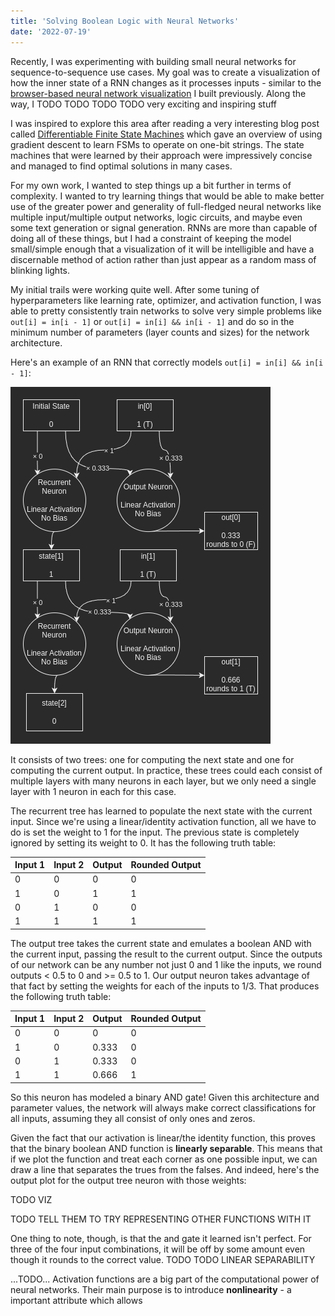 ```yaml
---
title: 'Solving Boolean Logic with Neural Networks'
date: '2022-07-19'
---
```


Recently, I was experimenting with building small neural networks for sequence-to-sequence use cases.  My goal was to create a visualization of how the inner state of a RNN changes as it processes inputs - similar to the [browser-based neural network visualization](https://cprimozic.net/blog/neural-network-experiments-and-visualizations/) I built previously.  Along the way, I TODO TODO TODO TODO very exciting and inspiring stuff

I was inspired to explore this area after reading a very interesting blog post called [Differentiable Finite State Machines](https://google-research.github.io/self-organising-systems/2022/diff-fsm/) which gave an overview of using gradient descent to learn FSMs to operate on one-bit strings.  The state machines that were learned by their approach were impressively concise and managed to find optimal solutions in many cases.

For my own work, I wanted to step things up a bit further in terms of complexity.  I wanted to try learning things that would be able to make better use of the greater power and generality of full-fledged neural networks like multiple input/multiple output networks, logic circuits, and maybe even some text generation or signal generation.  RNNs are more than capable of doing all of these things, but I had a constraint of keeping the model small/simple enough that a visualization of it will be intelligible and have a discernable method of action rather than just appear as a random mass of blinking lights.

My initial trails were working quite well.  After some tuning of hyperparameters like learning rate, optimizer, and activation function, I was able to pretty consistently train networks to solve very simple problems like `out[i] = in[i - 1]` or `out[i] = in[i] && in[i - 1]` and do so in the minimum number of parameters (layer counts and sizes) for the network architecture.

Here's an example of an RNN that correctly models `out[i] = in[i] && in[i - 1]`:

![A diagram showing the architecture of a recurrent neural network that models `out[i] = in[i] && in[i - 1]`.  The flow of data and the operations applied to values are indicated by arrows and signs.  It shows the weights, inputs, and outputs for two steps of a sequence.](./images/neural-networks-boolean-logic/very_basic_rnn.png)

It consists of two trees: one for computing the next state and one for computing the current output.  In practice, these trees could each consist of multiple layers with many neurons in each layer, but we only need a single layer with 1 neuron in each for this case.

The recurrent tree has learned to populate the next state with the current input.  Since we're using a linear/identity activation function, all we have to do is set the weight to 1 for the input.  The previous state is completely ignored by setting its weight to 0.  It has the following truth table:

| Input 1 | Input 2 | Output | Rounded Output |
|---------|---------|--------|----------------|
| 0       | 0       | 0      | 0              |
| 1       | 0       | 1      | 1              |
| 0       | 1       | 0      | 0              |
| 1       | 1       | 1      | 1              |

The output tree takes the current state and emulates a boolean AND with the current input, passing the result to the current output.  Since the outputs of our network can be any number not just 0 and 1 like the inputs, we round outputs < 0.5 to 0 and >= 0.5 to 1.  Our output neuron takes advantage of that fact by setting the weights for each of the inputs to 1/3.  That produces the following truth table:

| Input 1 | Input 2 | Output | Rounded Output |
|---------|---------|--------|----------------|
| 0       | 0       | 0      | 0              |
| 1       | 0       | 0.333  | 0              |
| 0       | 1       | 0.333  | 0              |
| 1       | 1       | 0.666  | 1              |

So this neuron has modeled a binary AND gate!  Given this architecture and parameter values, the network will always make correct classifications for all inputs, assuming they all consist of only ones and zeros.

Given the fact that our activation is linear/the identity function, this proves that the binary boolean AND function is **linearly separable**.  This means that if we plot the function and treat each corner as one possible input, we can draw a line that separates the trues from the falses.  And indeed, here's the output plot for the output tree neuron with those weights:

TODO VIZ

TODO TELL THEM TO TRY REPRESENTING OTHER FUNCTIONS WITH IT

One thing to note, though, is that the and gate it learned isn't perfect.  For three of the four input combinations, it will be off by some amount even though it rounds to the correct value.  TODO TODO LINEAR SEPARABILITY

...TODO... Activation functions are a big part of the computational power of neural networks.  Their main purpose is to introduce **nonlinearity** - a important attribute which allows
